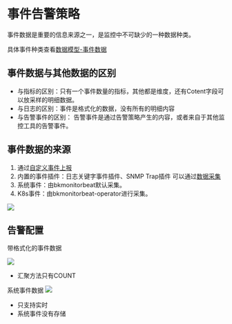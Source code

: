 # 事件告警策略

事件数据是重要的信息来源之一，是监控中不可缺少的一种数据种类。

具体事件种类查看[数据模型-事件数据](../../../UserGuide/Architecture/datamodule.md)

## 事件数据与其他数据的区别

* 与指标的区别：只有一个事件数量的指标，其他都是维度，还有Cotent字段可以放采样的明细数据。
* 与日志的区别：事件是格式化的数据，没有所有的明细内容
* 与告警事件的区别： 告警事件是通过告警策略产生的内容，或者来自于其他监控工具的告警事件。

## 事件数据的来源

1. 通过[自定义事件上报](../integrations-events/custom_events_http.md)
2. 内置的事件插件：日志关键字事件插件、SNMP Trap插件  可以通过[数据采集](../integrations-metrics/collect-tasks.md)
3. 系统事件：由bkmonitorbeat默认采集。
4. K8s事件：由bkmonitorbeat-operator进行采集。

![](media/16618621380322.jpg)


## 告警配置

带格式化的事件数据

![](media/16618622357227.jpg)

* 汇聚方法只有COUNT


系统事件数据
![](media/16618623494745.jpg)

* 只支持实时
* 系统事件没有存储


